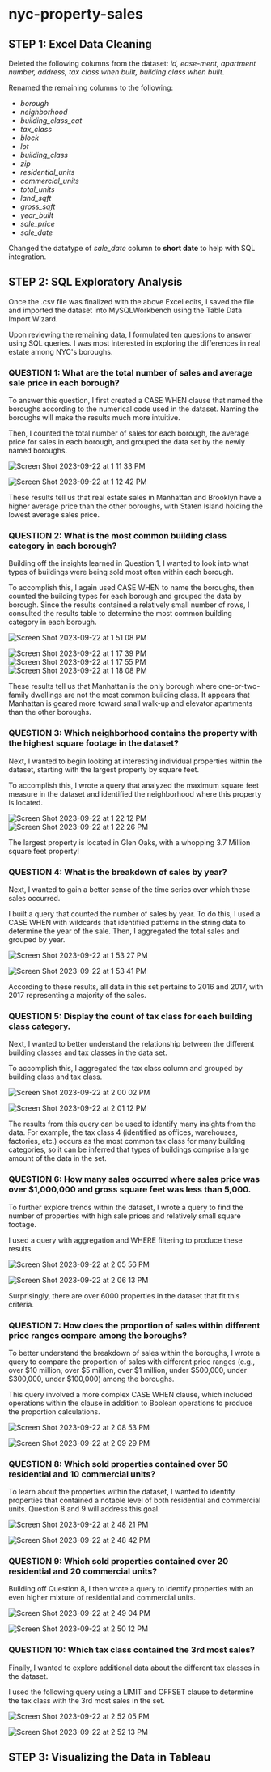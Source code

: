 # nyc-property-sales

## STEP 1: Excel Data Cleaning

Deleted the following columns from the dataset: *id, ease-ment, apartment number, address, tax class when built, building class when built*. 

Renamed the remaining columns to the following:
- *borough*
- *neighborhood*
- *building_class_cat*
- *tax_class*
- *block*
- *lot*
- *building_class*
- *zip*
- *residential_units*
- *commercial_units*
- *total_units*
- *land_sqft*
- *gross_sqft*
- *year_built*
- *sale_price*
- *sale_date*

Changed the datatype of *sale_date* column to **short date** to help with SQL integration. 

## STEP 2: SQL Exploratory Analysis 

Once the .csv file was finalized with the above Excel edits, I saved the file and imported the dataset into MySQLWorkbench using the Table Data Import Wizard. 

Upon reviewing the remaining data, I formulated ten questions to answer using SQL queries. I was most interested in exploring the differences in real estate among NYC's boroughs. 

### QUESTION 1: What are the total number of sales and average sale price in each borough? 

To answer this question, I first created a CASE WHEN clause that named the boroughs according to the numerical code used in the dataset. Naming the boroughs will make the results much more intuitive. 

Then, I counted the total number of sales for each borough, the average price for sales in each borough, and grouped the data set by the newly named boroughs. 

![Screen Shot 2023-09-22 at 1 11 33 PM](https://github.com/JacksonWaddleton/nyc-property-sales/assets/42299047/7bf2b197-9abf-4c5d-84ec-45ede5cab23e)

![Screen Shot 2023-09-22 at 1 12 42 PM](https://github.com/JacksonWaddleton/nyc-property-sales/assets/42299047/cf78af72-40ed-4297-b038-a6432095f0e4)

These results tell us that real estate sales in Manhattan and Brooklyn have a higher average price than the other boroughs, with Staten Island holding the lowest average sales price. 



### QUESTION 2: What is the most common building class category in each borough?

Building off the insights learned in Question 1, I wanted to look into what types of buildings were being sold most often within each borough. 

To accomplish this, I again used CASE WHEN to name the boroughs, then counted the building types for each borough and grouped the data by borough. Since the results contained a relatively small number of rows, I consulted the results table to determine the most common building category in each borough. 

![Screen Shot 2023-09-22 at 1 51 08 PM](https://github.com/JacksonWaddleton/nyc-property-sales/assets/42299047/5deab602-86af-45d1-a5ec-9e933bbfaac4)

![Screen Shot 2023-09-22 at 1 17 39 PM](https://github.com/JacksonWaddleton/nyc-property-sales/assets/42299047/581c2e2a-9461-46a8-abdb-ab90765c8ec2)
![Screen Shot 2023-09-22 at 1 17 55 PM](https://github.com/JacksonWaddleton/nyc-property-sales/assets/42299047/0ffd57ef-9c17-4158-b590-0c91ded08c5a)
![Screen Shot 2023-09-22 at 1 18 08 PM](https://github.com/JacksonWaddleton/nyc-property-sales/assets/42299047/77005811-c8e8-471f-b93b-ef00f6752db2)

These results tell us that Manhattan is the only borough where one-or-two-family dwellings are not the most common building class. It appears that Manhattan is geared more toward small walk-up and elevator apartments than the other boroughs. 



### QUESTION 3: Which neighborhood contains the property with the highest square footage in the dataset?

Next, I wanted to begin looking at interesting individual properties within the dataset, starting with the largest property by square feet. 

To accomplish this, I wrote a query that analyzed the maximum square feet measure in the dataset and identified the neighborhood where this property is located. 

![Screen Shot 2023-09-22 at 1 22 12 PM](https://github.com/JacksonWaddleton/nyc-property-sales/assets/42299047/e42e4455-71c7-4b10-b9d0-a29d013ead49)
![Screen Shot 2023-09-22 at 1 22 26 PM](https://github.com/JacksonWaddleton/nyc-property-sales/assets/42299047/fd622547-4cd4-4f30-aa1f-37c973b4cfca)

The largest property is located in Glen Oaks, with a whopping 3.7 Million square feet property!



### QUESTION 4: What is the breakdown of sales by year? 

Next, I wanted to gain a better sense of the time series over which these sales occurred.

I built a query that counted the number of sales by year. To do this, I used a CASE WHEN with wildcards that identified patterns in the string data to determine the year of the sale. Then, I aggregated the total sales and grouped by year. 

![Screen Shot 2023-09-22 at 1 53 27 PM](https://github.com/JacksonWaddleton/nyc-property-sales/assets/42299047/89fd3221-9abe-4a1c-9d50-5926e4be8bbe)

![Screen Shot 2023-09-22 at 1 53 41 PM](https://github.com/JacksonWaddleton/nyc-property-sales/assets/42299047/d4ec790b-d60f-480a-946c-f305298da367)

According to these results, all data in this set pertains to 2016 and 2017, with 2017 representing a majority of the sales. 



### QUESTION 5: Display the count of tax class for each building class category. 

Next, I wanted to better understand the relationship between the different building classes and tax classes in the data set. 

To accomplish this, I aggregated the tax class column and grouped by building class and tax class. 

![Screen Shot 2023-09-22 at 2 00 02 PM](https://github.com/JacksonWaddleton/nyc-property-sales/assets/42299047/0d8e4d06-4b7d-44a6-81d8-f9e15dbe3eef)

![Screen Shot 2023-09-22 at 2 01 12 PM](https://github.com/JacksonWaddleton/nyc-property-sales/assets/42299047/cd03979b-49c8-478b-b882-50aa34fa0810)

The results from this query can be used to identify many insights from the data. For example, the tax class 4 (identified as offices, warehouses, factories, etc.) occurs as the most common tax class for many building categories, so it can be inferred that types of buildings comprise a large amount of the data in the set. 



### QUESTION 6: How many sales occurred where sales price was over $1,000,000 and gross square feet was less than 5,000.

To further explore trends within the dataset, I wrote a query to find the number of properties with high sale prices and relatively small square footage. 

I used a query with aggregation and WHERE filtering to produce these results. 

![Screen Shot 2023-09-22 at 2 05 56 PM](https://github.com/JacksonWaddleton/nyc-property-sales/assets/42299047/07818857-31ed-468a-b2d4-bf651bc857dd)

![Screen Shot 2023-09-22 at 2 06 13 PM](https://github.com/JacksonWaddleton/nyc-property-sales/assets/42299047/79afc5e0-86bb-4f87-9b81-53bbf900a01e)

Surprisingly, there are over 6000 properties in the dataset that fit this criteria. 



### QUESTION 7: How does the proportion of sales within different price ranges compare among the boroughs?

To better understand the breakdown of sales within the boroughs, I wrote a query to compare the proportion of sales with different price ranges (e.g., over $10 million, over $5 million, over $1 million, under $500,000, under $300,000, under $100,000) among the boroughs.

This query involved a more complex CASE WHEN clause, which included operations within the clause in addition to Boolean operations to produce the proportion calculations. 

![Screen Shot 2023-09-22 at 2 08 53 PM](https://github.com/JacksonWaddleton/nyc-property-sales/assets/42299047/94eadb4d-8956-476e-881d-9b8f32bf7f3a)

![Screen Shot 2023-09-22 at 2 09 29 PM](https://github.com/JacksonWaddleton/nyc-property-sales/assets/42299047/5c5e3ee5-1b61-47ef-bdf0-5a233396c3d6)



### QUESTION 8:  Which sold properties contained over 50 residential and 10 commercial units? 

To learn about the properties within the dataset, I wanted to identify properties that contained a notable level of both residential and commercial units. Question 8 and 9 will address this goal. 

![Screen Shot 2023-09-22 at 2 48 21 PM](https://github.com/JacksonWaddleton/nyc-property-sales/assets/42299047/369505ae-2b3c-41d5-a024-dc315f131b56)

![Screen Shot 2023-09-22 at 2 48 42 PM](https://github.com/JacksonWaddleton/nyc-property-sales/assets/42299047/210a113c-fa89-416e-b988-010d005f2f1c)



### QUESTION 9: Which sold properties contained over 20 residential and 20 commercial units? 

Building off Question 8, I then wrote a query to identify properties with an even higher mixture of residential and commercial units. 

![Screen Shot 2023-09-22 at 2 49 04 PM](https://github.com/JacksonWaddleton/nyc-property-sales/assets/42299047/aa6e621f-825f-4290-92f2-480be399a50f)

![Screen Shot 2023-09-22 at 2 50 12 PM](https://github.com/JacksonWaddleton/nyc-property-sales/assets/42299047/af3bc187-5a68-4af8-99d9-49cf36240466)



### QUESTION 10: Which tax class contained the 3rd most sales? 

Finally, I wanted to explore additional data about the different tax classes in the dataset. 

I used the following query using a LIMIT and OFFSET clause to determine the tax class with the 3rd most sales in the set. 

![Screen Shot 2023-09-22 at 2 52 05 PM](https://github.com/JacksonWaddleton/nyc-property-sales/assets/42299047/602f8e59-3b15-46ef-84eb-ae2ee14f6aab)


![Screen Shot 2023-09-22 at 2 52 13 PM](https://github.com/JacksonWaddleton/nyc-property-sales/assets/42299047/0df32e90-c4eb-457e-81e1-169595e3d074)

## STEP 3: Visualizing the Data in Tableau



